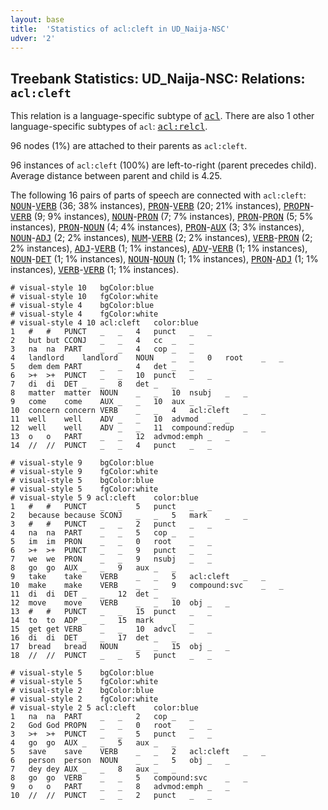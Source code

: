 ```yaml
---
layout: base
title:  'Statistics of acl:cleft in UD_Naija-NSC'
udver: '2'
---
```


## Treebank Statistics: UD_Naija-NSC: Relations: `acl:cleft`

This relation is a language-specific subtype of <tt><a href="pcm_nsc-dep-acl.html">acl</a></tt>.
There are also 1 other language-specific subtypes of `acl`: <tt><a href="pcm_nsc-dep-acl-relcl.html">acl:relcl</a></tt>.

96 nodes (1%) are attached to their parents as `acl:cleft`.

96 instances of `acl:cleft` (100%) are left-to-right (parent precedes child).
Average distance between parent and child is 4.25.

The following 16 pairs of parts of speech are connected with `acl:cleft`: <tt><a href="pcm_nsc-pos-NOUN.html">NOUN</a></tt>-<tt><a href="pcm_nsc-pos-VERB.html">VERB</a></tt> (36; 38% instances), <tt><a href="pcm_nsc-pos-PRON.html">PRON</a></tt>-<tt><a href="pcm_nsc-pos-VERB.html">VERB</a></tt> (20; 21% instances), <tt><a href="pcm_nsc-pos-PROPN.html">PROPN</a></tt>-<tt><a href="pcm_nsc-pos-VERB.html">VERB</a></tt> (9; 9% instances), <tt><a href="pcm_nsc-pos-NOUN.html">NOUN</a></tt>-<tt><a href="pcm_nsc-pos-PRON.html">PRON</a></tt> (7; 7% instances), <tt><a href="pcm_nsc-pos-PRON.html">PRON</a></tt>-<tt><a href="pcm_nsc-pos-PRON.html">PRON</a></tt> (5; 5% instances), <tt><a href="pcm_nsc-pos-PRON.html">PRON</a></tt>-<tt><a href="pcm_nsc-pos-NOUN.html">NOUN</a></tt> (4; 4% instances), <tt><a href="pcm_nsc-pos-PRON.html">PRON</a></tt>-<tt><a href="pcm_nsc-pos-AUX.html">AUX</a></tt> (3; 3% instances), <tt><a href="pcm_nsc-pos-NOUN.html">NOUN</a></tt>-<tt><a href="pcm_nsc-pos-ADJ.html">ADJ</a></tt> (2; 2% instances), <tt><a href="pcm_nsc-pos-NUM.html">NUM</a></tt>-<tt><a href="pcm_nsc-pos-VERB.html">VERB</a></tt> (2; 2% instances), <tt><a href="pcm_nsc-pos-VERB.html">VERB</a></tt>-<tt><a href="pcm_nsc-pos-PRON.html">PRON</a></tt> (2; 2% instances), <tt><a href="pcm_nsc-pos-ADJ.html">ADJ</a></tt>-<tt><a href="pcm_nsc-pos-VERB.html">VERB</a></tt> (1; 1% instances), <tt><a href="pcm_nsc-pos-ADV.html">ADV</a></tt>-<tt><a href="pcm_nsc-pos-VERB.html">VERB</a></tt> (1; 1% instances), <tt><a href="pcm_nsc-pos-NOUN.html">NOUN</a></tt>-<tt><a href="pcm_nsc-pos-DET.html">DET</a></tt> (1; 1% instances), <tt><a href="pcm_nsc-pos-NOUN.html">NOUN</a></tt>-<tt><a href="pcm_nsc-pos-NOUN.html">NOUN</a></tt> (1; 1% instances), <tt><a href="pcm_nsc-pos-PRON.html">PRON</a></tt>-<tt><a href="pcm_nsc-pos-ADJ.html">ADJ</a></tt> (1; 1% instances), <tt><a href="pcm_nsc-pos-VERB.html">VERB</a></tt>-<tt><a href="pcm_nsc-pos-VERB.html">VERB</a></tt> (1; 1% instances).


~~~ conllu
# visual-style 10	bgColor:blue
# visual-style 10	fgColor:white
# visual-style 4	bgColor:blue
# visual-style 4	fgColor:white
# visual-style 4 10 acl:cleft	color:blue
1	#	#	PUNCT	_	_	4	punct	_	_
2	but	but	CCONJ	_	_	4	cc	_	_
3	na	na	PART	_	_	4	cop	_	_
4	landlord	landlord	NOUN	_	_	0	root	_	_
5	dem	dem	PART	_	_	4	det	_	_
6	>+	>+	PUNCT	_	_	10	punct	_	_
7	di	di	DET	_	_	8	det	_	_
8	matter	matter	NOUN	_	_	10	nsubj	_	_
9	come	come	AUX	_	_	10	aux	_	_
10	concern	concern	VERB	_	_	4	acl:cleft	_	_
11	well	well	ADV	_	_	10	advmod	_	_
12	well	well	ADV	_	_	11	compound:redup	_	_
13	o	o	PART	_	_	12	advmod:emph	_	_
14	//	//	PUNCT	_	_	4	punct	_	_

~~~


~~~ conllu
# visual-style 9	bgColor:blue
# visual-style 9	fgColor:white
# visual-style 5	bgColor:blue
# visual-style 5	fgColor:white
# visual-style 5 9 acl:cleft	color:blue
1	#	#	PUNCT	_	_	5	punct	_	_
2	because	because	SCONJ	_	_	5	mark	_	_
3	#	#	PUNCT	_	_	2	punct	_	_
4	na	na	PART	_	_	5	cop	_	_
5	im	im	PRON	_	_	0	root	_	_
6	>+	>+	PUNCT	_	_	9	punct	_	_
7	we	we	PRON	_	_	9	nsubj	_	_
8	go	go	AUX	_	_	9	aux	_	_
9	take	take	VERB	_	_	5	acl:cleft	_	_
10	make	make	VERB	_	_	9	compound:svc	_	_
11	di	di	DET	_	_	12	det	_	_
12	move	move	VERB	_	_	10	obj	_	_
13	#	#	PUNCT	_	_	15	punct	_	_
14	to	to	ADP	_	_	15	mark	_	_
15	get	get	VERB	_	_	10	advcl	_	_
16	di	di	DET	_	_	17	det	_	_
17	bread	bread	NOUN	_	_	15	obj	_	_
18	//	//	PUNCT	_	_	5	punct	_	_

~~~


~~~ conllu
# visual-style 5	bgColor:blue
# visual-style 5	fgColor:white
# visual-style 2	bgColor:blue
# visual-style 2	fgColor:white
# visual-style 2 5 acl:cleft	color:blue
1	na	na	PART	_	_	2	cop	_	_
2	God	God	PROPN	_	_	0	root	_	_
3	>+	>+	PUNCT	_	_	5	punct	_	_
4	go	go	AUX	_	_	5	aux	_	_
5	save	save	VERB	_	_	2	acl:cleft	_	_
6	person	person	NOUN	_	_	5	obj	_	_
7	dey	dey	AUX	_	_	8	aux	_	_
8	go	go	VERB	_	_	5	compound:svc	_	_
9	o	o	PART	_	_	8	advmod:emph	_	_
10	//	//	PUNCT	_	_	2	punct	_	_

~~~


